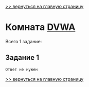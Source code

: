 [>> вернуться на главную страницу](https://github.com/BEPb/tryhackme/blob/master/README.md)

# Комната [DVWA](https://tryhackme.com/r/room/dvwa) 

Всего 1 заданиe:
## Задание 1

```commandline
Ответ не нужен
```

[>> вернуться на главную страницу](https://github.com/BEPb/tryhackme/blob/master/README.md)
